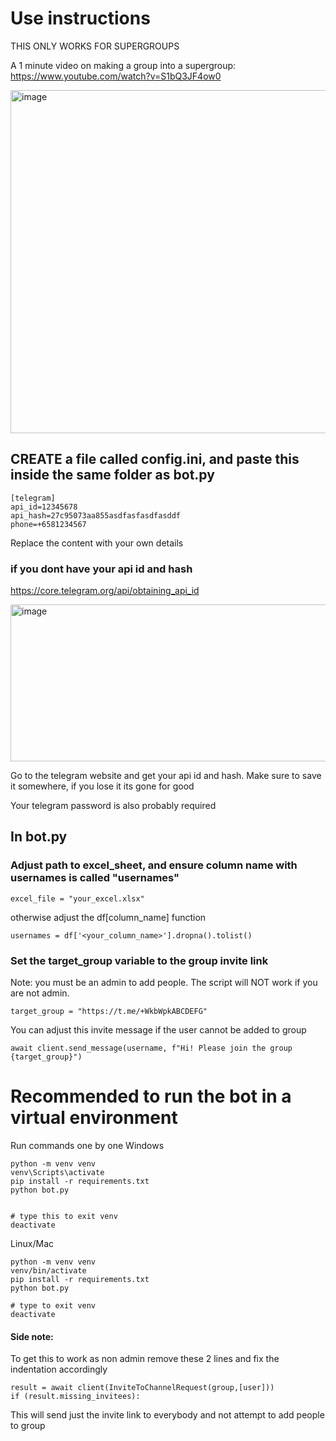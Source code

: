 # Use instructions

THIS ONLY WORKS FOR SUPERGROUPS

A 1 minute video on making a group into a supergroup:
https://www.youtube.com/watch?v=S1bQ3JF4ow0

<img width="602" height="549" alt="image" src="https://github.com/user-attachments/assets/1ae52a7b-67c6-4d51-8dd8-b62218f11bbd" />


## CREATE a file called config.ini, and paste this inside the same folder as bot.py
```
[telegram]
api_id=12345678
api_hash=27c95073aa855asdfasfasdfasddf
phone=+6581234567
```
Replace the content with your own details

### if you dont have your api id and hash
https://core.telegram.org/api/obtaining_api_id

<img width="850" height="251" alt="image" src="https://github.com/user-attachments/assets/99a9f21f-8036-4e6a-b1fd-db4c42486812" />

Go to the telegram website and get your api id and hash. Make sure to save it somewhere, if you lose it its gone for good

Your telegram password is also probably required

## In bot.py

### Adjust path to excel_sheet, and ensure column name with usernames is called "usernames"
```
excel_file = "your_excel.xlsx"
```
otherwise adjust the df[column_name] function 
```
usernames = df['<your_column_name>'].dropna().tolist()
```

### Set the target_group variable to the group invite link
Note: you must be an admin to add people. The script will NOT work if you are not admin.
```
target_group = "https://t.me/+WkbWpkABCDEFG"
```

You can adjust this invite message if the user cannot be added to group
```
await client.send_message(username, f"Hi! Please join the group {target_group}")
```

# Recommended to run the bot in a virtual environment
Run commands one by one
Windows
```
python -m venv venv
venv\Scripts\activate
pip install -r requirements.txt
python bot.py


# type this to exit venv 
deactivate
```

Linux/Mac
```
python -m venv venv
venv/bin/activate
pip install -r requirements.txt
python bot.py

# type to exit venv
deactivate
```

#### Side note:
To get this to work as non admin
remove these 2 lines and fix the indentation accordingly
```
result = await client(InviteToChannelRequest(group,[user]))
if (result.missing_invitees):
```
This will send just the invite link to everybody and not attempt to add people to group














